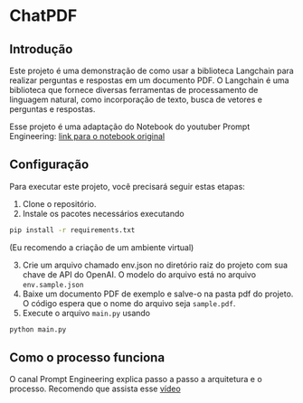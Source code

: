 # ChatPDF

## Introdução

Este projeto é uma demonstração de como usar a biblioteca Langchain para realizar perguntas e respostas em um documento PDF. O Langchain é uma biblioteca que fornece diversas ferramentas de processamento de linguagem natural, como incorporação de texto, busca de vetores e perguntas e respostas.

Esse projeto é uma adaptação do Notebook do youtuber Prompt Engineering:
[link para o notebook original](https://colab.research.google.com/drive/181BSOH6KF_1o2lFG8DQ6eJd2MZyiSBNt?usp=sharing)

## Configuração

Para executar este projeto, você precisará seguir estas etapas:

1. Clone o repositório.
2. Instale os pacotes necessários executando
```bash
pip install -r requirements.txt
```
(Eu recomendo a criação de um ambiente virtual)

3. Crie um arquivo chamado env.json no diretório raiz do projeto com sua chave de API do OpenAI. O modelo do arquivo está no arquivo `env.sample.json`
4. Baixe um documento PDF de exemplo e salve-o na pasta pdf do projeto. O código espera que o nome do arquivo seja `sample.pdf`.
5. Execute o arquivo `main.py` usando
```python
python main.py
```

## Como o processo funciona

O canal Prompt Engineering explica passo a passo a arquitetura e o processo. Recomendo que assista esse [vídeo](https://www.youtube.com/watch?v=TLf90ipMzfE&t=554s&ab_channel=PromptEngineering)